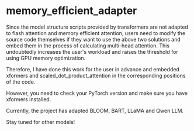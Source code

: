 # memory_efficient_adapter

Since the model structure scripts provided by transformers are not adapted to flash attention and memory efficient attention, users need to modify the source code themselves if they want to use the above two solutions and embed them in the process of calculating multi-head attention. This undoubtedly increases the user's workload and raises the threshold for using GPU memory optimization.

Therefore, I have done this work for the user in advance and embedded xformers and scaled_dot_product_attention in the corresponding positions of the code. 

However, you need to check your PyTorch version and make sure you have xformers installed.

Currently, the project has adapted BLOOM, BART, LLaMA and Qwen LLM.

Stay tuned for other models!
